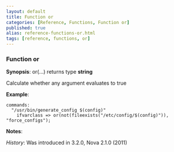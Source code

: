 ```yaml
---
layout: default
title: Function or
categories: [Reference, Functions, Function or]
published: true
alias: reference-functions-or.html
tags: [reference, functions, or]
---
```


### Function or

**Synopsis**: or(...) returns type **string**

  

Calculate whether any argument evaluates to true

**Example**:  
   

```cf3
commands:
  "/usr/bin/generate_config $(config)"
    ifvarclass => or(not(fileexists("/etc/config/$(config)")), "force_configs");
```

**Notes**:  
   
 *History*: Was introduced in 3.2.0, Nova 2.1.0 (2011)
